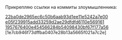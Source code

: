 Прикрепляю ссылки на коммиты злоумышленника:

[22ba0de2965ec6c50b6aab93d1ee11e5242a7e00](https://github.com/GreekCheese/Orationes/commit/22ba0de2965ec6c50b6aab93d1ee11e5242a7e00)<br/>
[e05f239915add33259d2ae29dfdfd6110e569161](https://github.com/GreekCheese/Orationes/commit/e05f239915add33259d2ae29dfdfd6110e569161)<br/>
[1957676400e454566284b54098430bf67f177a56](https://github.com/GreekCheese/Orationes/commit/1957676400e454566284b54098430bf67f177a56)<br/>
[1e7cb946f73dffba0407e28b13a5665f021a7c2e]

